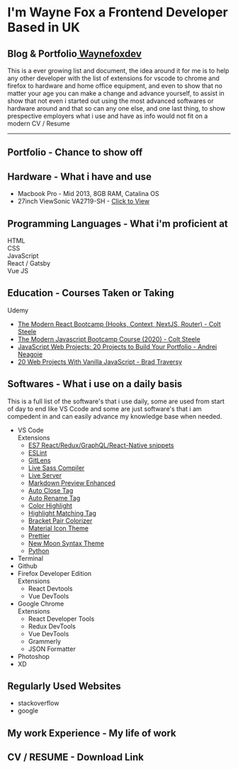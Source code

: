 # I'm Wayne Fox a Frontend Developer Based in UK

## Blog & Portfolio<a href="https://waynefoxdev.com" target="_blank"> Waynefoxdev</a>

This is a ever growing list and document, the idea around it for me is to help any other developer with the list of extensions for vscode to chrome and firefox to hardware and home office equipment, and even to show that no matter your age you can make a change and advance yourself, to assist in show that not even i started out using the most advanced softwares or hardware around and that so can any one else, and one last thing, to show prespective employers what i use and have as info would not fit on a modern CV / Resume

---

## Portfolio - Chance to show off

## Hardware - What i have and use

- Macbook Pro - Mid 2013, 8GB RAM, Catalina OS<br/>
- 27inch ViewSonic VA2719-SH - <a href="https://www.amazon.co.uk/gp/product/B06X8WL6LB/ref=ppx_yo_dt_b_asin_title_o06_s00?ie=UTF8&psc=1" target="_blank">Click to View</a>

## Programming Languages - What i'm proficient at

HTML<br/>
CSS<br/>
JavaScript<br/>
React / Gatsby<br/>
Vue JS<br/>

## Education - Courses Taken or Taking

Udemy

- <a href="https://www.udemy.com/course/modern-react-bootcamp/">The Modern React Bootcamp (Hooks, Context, NextJS, Router) - Colt Steele</a>
- <a href="https://www.udemy.com/course/javascript-beginners-complete-tutorial/learn/lecture/16997986?start=0#overview">The Modern Javascript Bootcamp Course (2020) - Colt Steele</a>
- <a href="https://www.udemy.com/course/javascript-web-projects-to-build-your-portfolio-resume/">JavaScript Web Projects: 20 Projects to Build Your Portfolio - Andrei Neagoie</a>
- <a href="https://www.udemy.com/course/web-projects-with-vanilla-javascript/">20 Web Projects With Vanilla JavaScript - Brad Traversy</a>

## Softwares - What i use on a daily basis

This is a full list of the software's that i use daily, some are used from start of day to end like VS Ccode and some are just software's that i am compedent in and can easily advance my knowledge base when needed.

- VS Code<br/>
  Extensions
  - <a href="https://marketplace.visualstudio.com/items?itemName=dsznajder.es7-react-js-snippets">ES7 React/Redux/GraphQL/React-Native snippets</a>
  - <a href="https://marketplace.visualstudio.com/items?itemName=dbaeumer.vscode-eslint#review-details">ESLint</a>
  - <a href="https://marketplace.visualstudio.com/items?itemName=eamodio.gitlens">GitLens</a>
  - <a href="https://marketplace.visualstudio.com/items?itemName=ritwickdey.live-sass">Live Sass Compiler</a>
  - <a href="https://marketplace.visualstudio.com/items?itemName=ritwickdey.LiveServer">Live Server</a>
  - <a href="https://marketplace.visualstudio.com/items?itemName=shd101wyy.markdown-preview-enhanced">Markdown Preview Enhanced</a>
  - <a href="https://marketplace.visualstudio.com/items?itemName=formulahendry.auto-close-tag">Auto Close Tag</a>
  - <a href="https://marketplace.visualstudio.com/items?itemName=formulahendry.auto-rename-tag">Auto Rename Tag</a>
  - <a href="https://marketplace.visualstudio.com/items?itemName=naumovs.color-highlight">Color Highlight</a>
  - <a href="https://marketplace.visualstudio.com/items?itemName=vincaslt.highlight-matching-tag">Highlight Matching Tag</a>
  - <a href="https://marketplace.visualstudio.com/items?itemName=CoenraadS.bracket-pair-colorizer">Bracket Pair Colorizer</a>
  - <a href="https://marketplace.visualstudio.com/items?itemName=PKief.material-icon-theme">Material Icon Theme</a>
  - <a href="https://marketplace.visualstudio.com/items?itemName=esbenp.prettier-vscode">Prettier</a>
  - <a href="https://marketplace.visualstudio.com/items?itemName=taniarascia.new-moon-vscode">New Moon Syntax Theme</a>
  - <a href="https://marketplace.visualstudio.com/items?itemName=ms-python.python">Python</a>
- Terminal
- Github
- Firefox Developer Edition<br/>
  Extensions
  - React Devtools
  - Vue DevTools
- Google Chrome<br/>
  Extensions
  - React Developer Tools
  - Redux DevTools
  - Vue DevTools
  - Grammerly
  - JSON Formatter
- Photoshop
- XD

## Regularly Used Websites
- stackoverflow
- google

## My work Experience - My life of work

## CV / RESUME - Download Link
